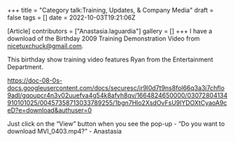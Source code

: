 +++
title = "Category talk:Training, Updates, & Company Media"
draft = false
tags = []
date = 2022-10-03T19:21:06Z

[Article]
contributors = ["Anastasia.laguardia"]
gallery = []
+++
I have a download of the Birthday 2009 Training Demonstration Video from nicetuxchuck@gmail.com.

This birthday show training video features Ryan from the Entertainment Department.

https://doc-08-0s-docs.googleusercontent.com/docs/securesc/ir9l0d7t9ns8fol66q3a3i7chflo9adl/gqoupcr4n3v02uuefva4g54k8afvh8qv/1664824650000/03072804134910101025/00457358713033789255/1bgn7Hlo2XsdOvFsU9lYDOXtCyaoA9ceD?e=download&authuser=0

Just click on the “View” button when you see the pop-up - “Do you want to download MVI_0403.mp4?” - Anastasia